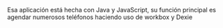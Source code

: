 Esa aplicación está hecha con Java y JavaScript, su función principal es agendar numerosos teléfonos haciendo uso de workbox y Dexie
